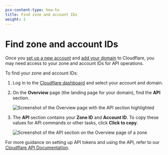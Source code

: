 ```yaml
---
pcx-content-type: how-to
title: Find zone and account IDs
weight: 1
---
```


# Find zone and account IDs

Once you [set up a new account](/fundamentals/account-and-billing/account-setup/) and [add your domain](/fundamentals/get-started/setup/add-site/) to Cloudflare, you may need access to your zone and account IDs for API operations.

To find your zone and account IDs:

1. Log in to the [Cloudflare dashboard](https://dash.cloudflare.com/login) and select your account and domain.
2. On the **Overview** page (the landing page for your domain), find the **API** section.

    ![Screenshot of the Overview page with the API section highlighted](/fundamentals/static/images/get-started/dash-overview-api-highlighted.png)

3. The **API** section contains your **Zone ID** and **Account ID**. To copy these values for API commands or other tasks, click **Click to copy**.

    ![Screenshot of the API section on the Overview page of a zone](/fundamentals/static/images/get-started/dash-overview-api-close-view.png)

For more guidance on setting up API tokens and using the API, refer to our [Cloudflare API Documentation](/api/).